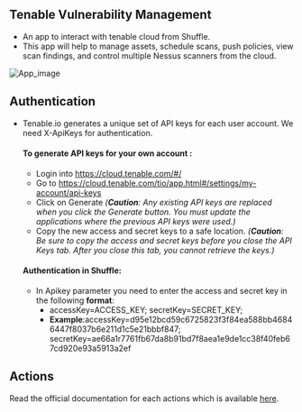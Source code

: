 ## Tenable Vulnerability Management
- An app to interact with tenable cloud from Shuffle.
- This app will help to manage assets, schedule scans, push policies, view scan findings, and control multiple Nessus scanners from the cloud.

![App_image](https://github.com/shalin24999/security-openapis/blob/master/tenable/Tenable_Vulnerability_app.png?raw=true)

## Authentication
- Tenable.io generates a unique set of API keys for each user account. We need  X-ApiKeys for authentication.
    #### To generate API keys for your own account :
    - Login into https://cloud.tenable.com/#/ 
    - Go to https://cloud.tenable.com/tio/app.html#/settings/my-account/api-keys 
    - Click on Generate *(**Caution**: Any existing API keys are replaced when you click the Generate button. You must update the applications where the previous API keys were used.)*
    - Copy the new access and secret keys to a safe location. *(**Caution**: Be sure to copy the access and secret keys before you close the API Keys tab. After you close this tab, you cannot retrieve the keys.)*
    
    #### Authentication in Shuffle:
    - In Apikey parameter you need to enter the access and secret key in the following **format**:
        - accessKey=ACCESS_KEY; secretKey=SECRET_KEY;
        - **Example**:accessKey=d95e12bcd59c6725823f3f84ea588bb46846447f8037b6e211d1c5e21bbbf847; secretKey=ae66a1r7761fb67da8b91bd7f8aea1e9de1cc38f40feb67cd920e93a5913a2ef

## Actions
Read the official documentation for each actions which is available [here](https://developer.tenable.com/reference#io-v1-access-groups).


